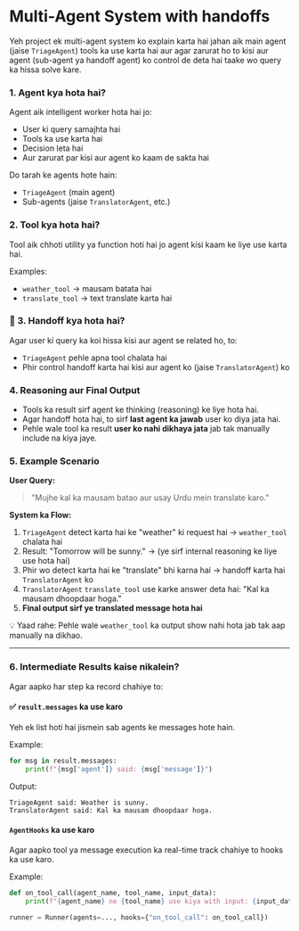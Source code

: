 #  Multi-Agent System with handoffs

Yeh project ek multi-agent system ko explain karta hai jahan aik main agent (jaise `TriageAgent`) tools ka use karta hai aur agar zarurat ho to
kisi aur agent (sub-agent ya handoff agent) ko control de deta hai taake wo query ka hissa solve kare.


###  1. Agent kya hota hai?
Agent aik intelligent worker hota hai jo:
- User ki query samajhta hai
- Tools ka use karta hai
- Decision leta hai
- Aur zarurat par kisi aur agent ko kaam de sakta hai


Do tarah ke agents hote hain:
- `TriageAgent` (main agent)
- Sub-agents (jaise `TranslatorAgent`, etc.)


###  2. Tool kya hota hai?
Tool aik chhoti utility ya function hoti hai jo agent kisi kaam ke liye use karta hai.

Examples:
- `weather_tool` → mausam batata hai
- `translate_tool` → text translate karta hai



### 🔁 3. Handoff kya hota hai?
Agar user ki query ka koi hissa kisi aur agent se related ho, to:
- `TriageAgent` pehle apna tool chalata hai
- Phir control handoff karta hai kisi aur agent ko (jaise `TranslatorAgent`) ko



###  4. Reasoning aur Final Output

- Tools ka result sirf agent ke thinking (reasoning) ke liye hota hai.
- Agar handoff hota hai, to sirf **last agent ka jawab** user ko diya jata hai.
- Pehle wale tool ka result **user ko nahi dikhaya jata** jab tak manually include na kiya jaye.



###  5. Example Scenario

**User Query:**
> "Mujhe kal ka mausam batao aur usay Urdu mein translate karo."

**System ka Flow:**
1. `TriageAgent` detect karta hai ke "weather" ki request hai → `weather_tool` chalata hai
2. Result: "Tomorrow will be sunny." → (ye sirf internal reasoning ke liye use hota hai)
3. Phir wo detect karta hai ke "translate" bhi karna hai → handoff karta hai `TranslatorAgent` ko
4. `TranslatorAgent` `translate_tool` use karke answer deta hai: "Kal ka mausam dhoopdaar hoga."
5. **Final output sirf ye translated message hota hai**

💡 Yaad rahe: Pehle wale `weather_tool` ka output show nahi hota jab tak aap manually na dikhao.

---

###  6. Intermediate Results kaise nikalein?

Agar aapko har step ka record chahiye to:

#### ✅ `result.messages` ka use karo
Yeh ek list hoti hai jismein sab agents ke messages hote hain.

Example:
```python
for msg in result.messages:
    print(f"{msg['agent']} said: {msg['message']}")
```

Output:
```
TriageAgent said: Weather is sunny.
TranslatorAgent said: Kal ka mausam dhoopdaar hoga.
```

####   `AgentHooks` ka use karo
Agar aapko tool ya message execution ka real-time track chahiye to hooks ka use karo.

Example:
```python
def on_tool_call(agent_name, tool_name, input_data):
    print(f"{agent_name} ne {tool_name} use kiya with input: {input_data}")

runner = Runner(agents=..., hooks={"on_tool_call": on_tool_call})
```


